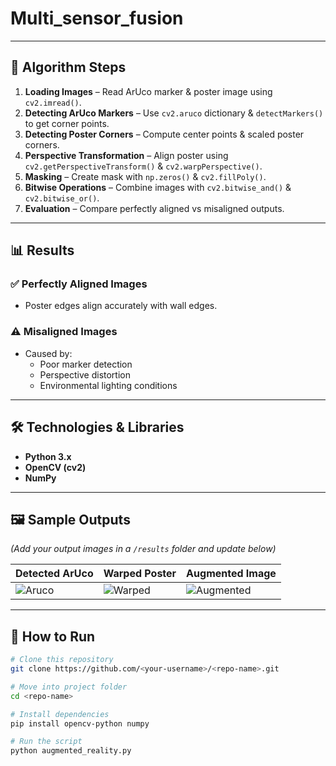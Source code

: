 # Multi_sensor_fusion

---

## 🧠 Algorithm Steps
1. **Loading Images** – Read ArUco marker & poster image using `cv2.imread()`.
2. **Detecting ArUco Markers** – Use `cv2.aruco` dictionary & `detectMarkers()` to get corner points.
3. **Detecting Poster Corners** – Compute center points & scaled poster corners.
4. **Perspective Transformation** – Align poster using `cv2.getPerspectiveTransform()` & `cv2.warpPerspective()`.
5. **Masking** – Create mask with `np.zeros()` & `cv2.fillPoly()`.
6. **Bitwise Operations** – Combine images with `cv2.bitwise_and()` & `cv2.bitwise_or()`.
7. **Evaluation** – Compare perfectly aligned vs misaligned outputs.

---

## 📊 Results

### ✅ Perfectly Aligned Images
- Poster edges align accurately with wall edges.

### ⚠️ Misaligned Images
- Caused by:
  - Poor marker detection  
  - Perspective distortion  
  - Environmental lighting conditions

---

## 🛠️ Technologies & Libraries
- **Python 3.x**
- **OpenCV (cv2)**
- **NumPy**

---

## 🖼️ Sample Outputs

*(Add your output images in a `/results` folder and update below)*

| Detected ArUco | Warped Poster | Augmented Image |
|---------------|--------------|----------------|
| ![Aruco](results/detected_aruco.jpg) | ![Warped](results/warped_poster.jpg) | ![Augmented](results/augmented_image.jpg) |

---

## 🚀 How to Run

```bash
# Clone this repository
git clone https://github.com/<your-username>/<repo-name>.git

# Move into project folder
cd <repo-name>

# Install dependencies
pip install opencv-python numpy

# Run the script
python augmented_reality.py
